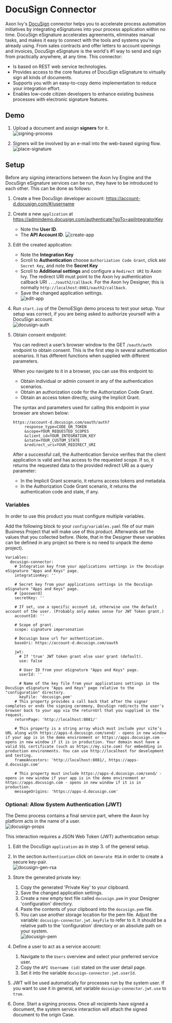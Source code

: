 # DocuSign Connector
Axon Ivy's [DocuSign](https://www.docusign.com/products/electronic-signature)
connector helps you to accelerate process automation initiatives by integrating eSignatures into your process application within no time. DocuSign eSignature accelerates agreements, eliminates manual tasks, and makes it easy to connect with the tools and systems you're already using. From sales contracts and offer letters to account openings and invoices, DocuSign eSignature is the world's #1 way to send and sign from practically anywhere, at any time. This connector:

-	Is based on REST web service technologies.
-	Provides access to the core features of DocuSign eSignature to virtually sign all kinds of documents.
-	Supports you with an easy-to-copy demo implementation to reduce your integration effort.
-	Enables low-code citizen developers to enhance existing business processes with electronic signature features.


## Demo

1. Upload a document and assign **signers** for it.  
![signing-process](images/eSignDocumentProcess.png)

1. Signers will be involved by an e-mail into the web-based signing flow.  
![place-signature](images/docuSign_finish.png)

## Setup

Before any signing interactions between the Axon Ivy Engine and the DocuSign eSignature services can be run, they have to be introduced to each other. This can be done as follows:

1. Create a free DocuSign developer account: https://account-d.docusign.com/#/username
2. Create a new `application` at https://admindemo.docusign.com/authenticate?goTo=apiIntegratorKey
   - Note the **User ID**.
   - The **API Account ID**. 
   ![create-app](images/appsAndKeys.png)
3. Edit the created application:
   - Note the **Integration Key**
   - Scroll to **Authentication** choose `Authorization Code Grant`, click `Add Secret Key`,
     and note the **Secret Key**
   - Scroll to **Additional settings** and configure a `Redirect URI` to Axon Ivy.
     The redirect URI must point to the Axon Ivy authentication callback URI `.../oauth2/callback`. 
	 For the Axon Ivy Designer, this is normally `http://localhost:8081/oauth2/callback`.
   - Save the changed application settings.  
   ![edit-app](images/application.png)

4. Run `start.ivp` of the DemoESign demo process to test your setup. Your setup was correct,
   if you are being asked to authorize yourself with a DocuSign account.  
   ![docusign-auth](images/docuSign_auth.png)
   
5. Obtain consent endpoint:

   You can redirect a user’s browser window to the GET `/oauth/auth` endpoint to obtain consent. This is the first step in several authentication scenarios. It has different functions when supplied with different parameters.
    
   When you navigate to it in a browser, you can use this endpoint to:
    
    *    Obtain individual or admin consent in any of the authentication scenarios.
    *    Obtain an authorization code for the Authorization Code Grant.
    *    Obtain an access token directly, using the Implicit Grant.

   The syntax and parameters used for calling this endpoint in your browser are shown below:
   ```
   https://account-d.docusign.com/oauth/auth?
        response_type=CODE_OR_TOKEN
        &scope=YOUR_REQUESTED_SCOPES
        &client_id=YOUR_INTEGRATION_KEY
        &state=YOUR_CUSTOM_STATE
        &redirect_uri=YOUR_REDIRECT_URI
    ```
    After a successful call, the Authentication Service verifies that the client application is valid and has access to the requested scope. If so, it returns the requested data to the provided redirect URI as a query parameter:

    *   In the Implicit Grant scenario, it returns access tokens and metadata.
    *   In the Authorization Code Grant scenario, it returns the authentication code and state, if any.


### Variables

In order to use this product you must configure multiple variables.

Add the following block to your `config/variables.yaml` file of our 
main Business Project that will make use of this product. Afterwards
set the values that you collected before.
(Note, that in the Designer these variables can be defined
in any project so there is no need to unpack the demo project).

```
Variables:
  docusign-connector:
    # Integration key from your applications settings in the DocuSign eSignature "Apps and Keys" page.
    integrationKey: ''
    
    # Secret key from your applications settings in the DocuSign eSignature "Apps and Keys" page.
    # [password]
    secretKey: ''
    
    # If set, use a specific account id, otherwise use the default account of the user. (Probably only makes sense for JWT Token grant.)
    accountId: ''

    # Scope of grant.
    scope: signature impersonation
    
    # Docusign base url for authentication.
    baseUri: https://account-d.docusign.com/oauth

    jwt:
      # If 'true' JWT token grant else user grant (default).
      use: false

      # User ID from your eSignature "Apps and Keys" page.
      userId: ''
    
      # Name of the key file from your applications settings in the DocuSign eSignature "Apps and Keys" page relative to the "configuration" directory.
      keyFile: 'docusign.pem'
    # This property provides a call back that after the signer completes or ends the signing ceremony, DocuSign redirects the user's browser back to your app via the returnUrl that you supplied in the request.
    returnPage: 'http://localhost:8081/'

    # This property is a string array which must include your site’s URL along with https://apps-d.docusign.com/send/ - opens in new window if your app is in the demo environment or https://apps.docusign.com - opens in new window if it is in production. Your domain must have a valid SSL certificate (such as https://my.site.com) for embedding in production environments. You can use http://localhost for development and testing.
    frameAncestors: 'http://localhost:8081/, https://apps-d.docusign.com'
    
    # This property must include https://apps-d.docusign.com/send/ - opens in new window if your app is in the demo environment or https://apps.docusign.com - opens in new window if it is in production.
    messageOrigins: 'https://apps-d.docusign.com'

```

### Optional: Allow System Authentication (JWT)

The Demo process contains a final service part, where the Axon Ivy platform acts in the name of a user.  
![docusign-props](images/systemDrivenProcess.png)

This interaction requires a JSON Web Token (JWT) authentication setup:

1. Edit the DocuSign `application` as in step 3. of the general setup.
2. In the section `Authentication` click on `Generate RSA` in order to create a secure key-pair.  
 ![docusign-gen-rsa](images/authenticationGenerateRSA.png)

3. Store the generated private key:
	1. Copy the generated 'Private Key' to your clipboard.
	2. Save the changed application settings.
	3. Create a new empty text file called `docusign.pem` in your Designer 'configuration' directory.
	4. Paste the contents of your clipboard into the `docusign.pem` file.
	5. You can use another storage location for the pem file. Adjust the variable: `docusign-connector.jwt.keyFile` to refer to it. It should be a relative path to the 'configuration' directory or an absolute path on your system.  
![docusign-pem](images/docuSignPem.png)

4. Define a user to act as a service account:
	1. Navigate to the `Users` overview and select your preferred service user.
	2. Copy the `API Username (id)` stated on the user detail page.
	3. Set it into the variable `docusign-connector.jwt.userId`.
	
5. JWT will be used automatically for processes run by the system user. If you want to use it
   in general, set variable `docusign-connector.jwt.use` to `true`.

6. Done. Start a signing process. Once all recipients have signed a document, the system service interaction will attach the signed document to the origin Case.
